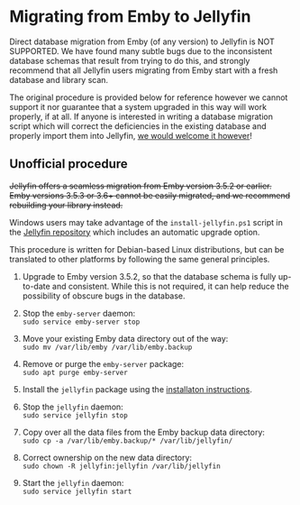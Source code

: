 # Migrating from Emby to Jellyfin

Direct database migration from Emby (of any version) to Jellyfin is NOT SUPPORTED. We have found many subtle bugs due to the inconsistent database schemas that result from trying to do this, and strongly recommend that all Jellyfin users migrating from Emby start with a fresh database and library scan.

The original procedure is provided below for reference however we cannot support it nor guarantee that a system upgraded in this way will work properly, if at all. If anyone is interested in writing a database migration script which will correct the deficiencies in the existing database and properly import them into Jellyfin, [we would welcome it however](contributor-docs/contributing)!

## Unofficial procedure

~~Jellyfin offers a seamless migration from Emby version 3.5.2 or earlier. Emby versions 3.5.3 or 3.6+ cannot be easily migrated, and we recommend rebuilding your library instead.~~

Windows users may take advantage of the `install-jellyfin.ps1` script in the [Jellyfin repository](https://github.com/jellyfin/jellyfin) which includes an automatic upgrade option.

This procedure is written for Debian-based Linux distributions, but can be translated to other platforms by following the same general principles.

1. Upgrade to Emby version 3.5.2, so that the database schema is fully up-to-date and consistent. While this is not required, it can help reduce the possibility of obscure bugs in the database.

1. Stop the `emby-server` daemon:  
    `sudo service emby-server stop`

1. Move your existing Emby data directory out of the way:  
    `sudo mv /var/lib/emby /var/lib/emby.backup`

1. Remove or purge the `emby-server` package:  
    `sudo apt purge emby-server`

1. Install the `jellyfin` package using the [installaton instructions](/user-docs/installing).

1. Stop the `jellyfin` daemon:  
    `sudo service jellyfin stop`

1. Copy over all the data files from the Emby backup data directory:  
    `sudo cp -a /var/lib/emby.backup/* /var/lib/jellyfin/`

1. Correct ownership on the new data directory:  
    `sudo chown -R jellyfin:jellyfin /var/lib/jellyfin`

1. Start the `jellyfin` daemon:  
    `sudo service jellyfin start`
